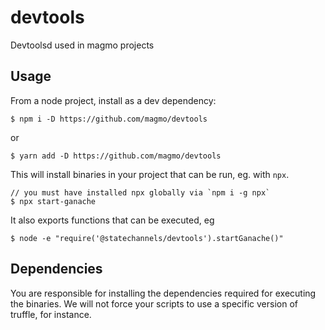 # devtools

Devtoolsd used in magmo projects

## Usage

From a node project, install as a dev dependency:

```
$ npm i -D https://github.com/magmo/devtools
```

or

```
$ yarn add -D https://github.com/magmo/devtools
```

This will install binaries in your project that can be run, eg. with `npx`.

```
// you must have installed npx globally via `npm i -g npx`
$ npx start-ganache
```

It also exports functions that can be executed, eg

```
$ node -e "require('@statechannels/devtools').startGanache()"
```

## Dependencies

You are responsible for installing the dependencies required for executing the binaries.
We will not force your scripts to use a specific version of truffle, for instance.
